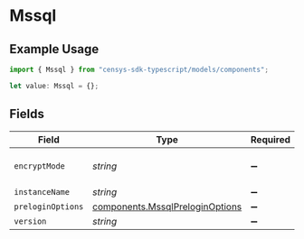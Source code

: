 # Mssql

## Example Usage

```typescript
import { Mssql } from "censys-sdk-typescript/models/components";

let value: Mssql = {};
```

## Fields

| Field                                                                              | Type                                                                               | Required                                                                           | Description                                                                        |
| ---------------------------------------------------------------------------------- | ---------------------------------------------------------------------------------- | ---------------------------------------------------------------------------------- | ---------------------------------------------------------------------------------- |
| `encryptMode`                                                                      | *string*                                                                           | :heavy_minus_sign:                                                                 | The negotiated ENCRYPT_MODE with the server                                        |
| `instanceName`                                                                     | *string*                                                                           | :heavy_minus_sign:                                                                 | N/A                                                                                |
| `preloginOptions`                                                                  | [components.MssqlPreloginOptions](../../models/components/mssqlpreloginoptions.md) | :heavy_minus_sign:                                                                 | N/A                                                                                |
| `version`                                                                          | *string*                                                                           | :heavy_minus_sign:                                                                 | N/A                                                                                |